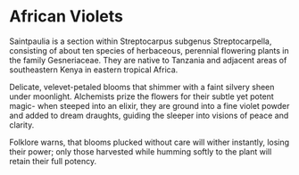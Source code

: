 # African Violets

Saintpaulia is a section within Streptocarpus subgenus Streptocarpella, consisting of about ten species of herbaceous, perennial flowering plants in the family Gesneriaceae. They are native to Tanzania and adjacent areas of southeastern Kenya in eastern tropical Africa.

Delicate, velevet-petaled blooms that shimmer with a faint silvery sheen under moonlight. Alchemists prize the flowers for their subtle yet potent magic- when steeped into an elixir, they are ground into a fine violet powder and added to dream draughts, guiding the sleeper into visions of peace and clarity. 

Folklore warns, that blooms plucked without care will wither instantly, losing their power; only those harvested while humming softly to the plant will retain their full potency. 

